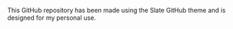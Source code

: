 This GitHub repository has been made using the Slate GitHub theme and is designed for my personal use.
